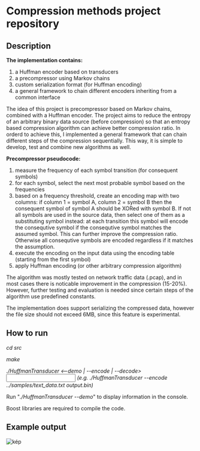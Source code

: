 # Compression methods project repository

## Description
<b>The implementation contains:</b>
1. a Huffman encoder based on transducers
2. a precompressor using Markov chains
3. custom serialization format (for Huffman encoding)
4. a general framework to chain different encoders inheriting from a common interface

The idea of this project is precompressor based on Markov chains, combined with a Huffman encoder. The project aims to reduce the entropy of an arbitrary binary data source (before compression) so that an entropy based compression algorithm can achieve better compression ratio. In orderd to achieve this, I implemented a general framework that can chain different steps of the compression sequentially. This way, it is simple to develop, test and combine new algorithms as well. 

<b>Precompressor pseudocode:</b>
  1. measure the frequency of each symbol transition (for consequent symbols)
  2. for each symbol, select the next most probable symbol based on the frequencies
  3. based on a frequency threshold, create an encoding map with two columns: if column 1 = symbol A, column 2 = symbol B then the consequent symbol of symbol A should be XORed with symbol B. If not all symbols are used in the source data, then select one of them as a substituting symbol instead: at each transition this symbol will encode the consequtive symbol if the consequtive symbol matches the assumed symbol. This can further improve the compression ratio. Otherwise all consequtive symbols are encoded regardless if it matches the assumption.
  5. execute the encoding on the input data using the encoding table (starting from the first symbol)
  6. apply Huffman encoding (or other arbitrary compression algorithm)

The algorithm was mostly tested on network traffic data (.pcap), and in most cases there is noticable improvement in the compression (15-20%). However, further testing and evaluation is needed since certain steps of the algorithm use predefined constants.

The implementation does support serializing the compressed data, however the file size should not exceed 6MB, since this feature is experimental.

## How to run

  <i>cd src</i>
  
  <i>make</i>
  
   <i>./HuffmanTransducer <--demo | --encode | --decode> <input path> <output path> (e.g. ./HuffmanTransducer --encode ../samples/text_data.txt output.bin)  </i>
  
  Run "<i>./HuffmanTransducer --demo</i>" to display information in the console.


Boost libraries are required to compile the code.

## Example output

![kép](https://user-images.githubusercontent.com/28252625/120709645-635f8700-c4bd-11eb-87d2-5a0c567fccaa.png)








